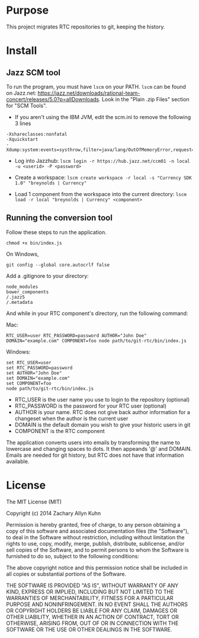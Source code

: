 # Purpose

This project migrates RTC repositories to git, keeping the history.

# Install

## Jazz SCM tool
To run the program, you must have `lscm` on your PATH.  `lscm` can be found on Jazz.net: https://jazz.net/downloads/rational-team-concert/releases/5.0?p=allDownloads.  Look in the "Plain .zip Files" section for "SCM Tools".

* If you aren't using the IBM JVM, edit the scm.ini to remove the following 3 lines

```
-Xshareclasses:nonfatal
-Xquickstart
-Xdump:system:events=systhrow,filter=java/lang/OutOfMemoryError,request=exclusive+prepwalk

```

* Log into Jazzhub: ```lscm login -r https://hub.jazz.net/ccm01 -n local -u <userid> -P <password>```

* Create a workspace: ```lscm create workspace -r local -s "Currency SDK 1.0" "breynolds | Currency"```

* Load 1 component from the workspace into the current directory: ```lscm load -r local "breynolds | Currency" <component>```


## Running the conversion tool
Follow these steps to run the application.

    chmod +x bin/index.js

On Windows,

	git config --global core.autocrlf false

Add a .gitignore to your directory:

```
node_modules
bower_components
/.jazz5
/.metadata
```

And while in your RTC component's directory, run the following command:

Mac:

    RTC_USER=user RTC_PASSWORD=password AUTHOR="John Doe" DOMAIN="example.com" COMPONENT=foo node path/to/git-rtc/bin/index.js

Windows:

```
set RTC_USER=user
set RTC_PASSWORD=password
set AUTHOR="John Doe"
set DOMAIN="example.com"
set COMPONENT=foo
node path/to/git-rtc/bin/index.js
```

* RTC_USER is the user name you use to login to the repository (optional)
* RTC_PASSWORD is the password for your RTC user (optional)
* AUTHOR is your name. RTC does not give back author information for a changeset when the author is the current user
* DOMAIN is the default domain you wish to give your historic users in git
* COMPONENT is the RTC component

The application converts users into emails by transforming the name to lowercase and changing spaces to dots.
It then appeands '@' and DOMAIN.
Emails are needed for git history, but RTC does not have that information available.

# License

The MIT License (MIT)

Copyright (c) 2014 Zachary Allyn Kuhn

Permission is hereby granted, free of charge, to any person obtaining a copy
of this software and associated documentation files (the "Software"), to deal
in the Software without restriction, including without limitation the rights
to use, copy, modify, merge, publish, distribute, sublicense, and/or sell
copies of the Software, and to permit persons to whom the Software is
furnished to do so, subject to the following conditions:

The above copyright notice and this permission notice shall be included in all
copies or substantial portions of the Software.

THE SOFTWARE IS PROVIDED "AS IS", WITHOUT WARRANTY OF ANY KIND, EXPRESS OR
IMPLIED, INCLUDING BUT NOT LIMITED TO THE WARRANTIES OF MERCHANTABILITY,
FITNESS FOR A PARTICULAR PURPOSE AND NONINFRINGEMENT. IN NO EVENT SHALL THE
AUTHORS OR COPYRIGHT HOLDERS BE LIABLE FOR ANY CLAIM, DAMAGES OR OTHER
LIABILITY, WHETHER IN AN ACTION OF CONTRACT, TORT OR OTHERWISE, ARISING FROM,
OUT OF OR IN CONNECTION WITH THE SOFTWARE OR THE USE OR OTHER DEALINGS IN THE
SOFTWARE.
